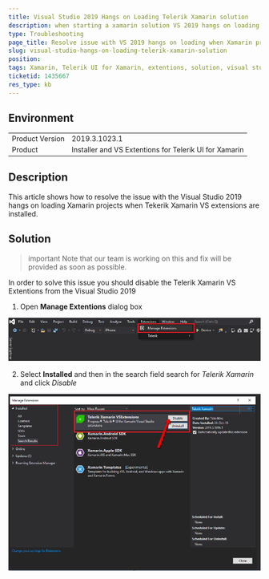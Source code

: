 ```yaml
---
title: Visual Studio 2019 Hangs on Loading Telerik Xamarin solution
description: when starting a xamarin solution VS 2019 hangs on loading
type: Troubleshooting
page_title: Resolve issue with VS 2019 hangs on loading when Xamarin project is open
slug: visual-studio-hangs-on-loading-telerik-xamarin-solution
position: 
tags: Xamarin, Telerik UI for Xamarin, extentions, solution, visual studio 2019, hangs, loading
ticketid: 1435667
res_type: kb
---
```


## Environment
<table>
	<tr>
		<td>Product Version</td>
		<td>2019.3.1023.1</td>
	</tr>
	<tr>
		<td>Product</td>
		<td>Installer and VS Extentions for Telerik UI for Xamarin</td>
	</tr>
</table>


## Description

This article shows how to resolve the issue with the Visual Studio 2019 hangs on loading Xamarin projects when Tekerik Xamarin VS extensions are installed. 

## Solution

>important Note that our team is working on this and fix will be provided as soon as possible.

In order to solve this issue you should disable the Telerik Xamarin VS Extentions from the Visual Studio 2019

1. Open **Manage Extentions** dialog box 

![Template Column with Button](images/manage-extentions.png)

2. Select **Installed** and then in the search field search for *Telerik Xamarin* and click *Disable*

![Disable Telerik Xamarin Extensions](images/telerik-extensions.png)
